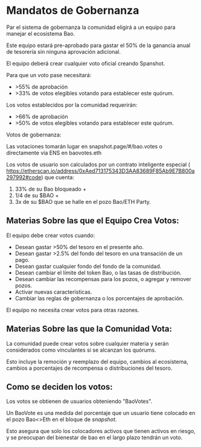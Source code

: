 # Mandatos de Gobernanza

Par el sistema de gobernanza la comunidad eligirá a un equipo para manejar el ecosistema Bao.

Este equipo estará pre-aprobado para gastar el 50% de la ganancia anual de tesorería sin ninguna aprovación adicional.

El equipo deberá crear cualquier voto oficial creando Spanshot.

Para que un voto pase necesitará:

* &gt;55% de aprobación
* &gt;33% de votos elegibles votando para establecer este quórum.

Los votos establecidos por la comunidad requerirán:

* &gt;66% de aprobación
* &gt;50% de votos elegibles votando para establecer este quórum.

Votos de gobernanza:

Las votaciones tomarán lugar en snapshot.page/#/bao.votes o directamente vía ENS en baovotes.eth

Los votos de usuario son calculados por un contrato inteligente especial ( https://etherscan.io/address/0xAed713175343D3AA83689F85Ab9E7B800a297992#code) que cuenta:

1. 33% de su Bao bloqueado +
2. 1/4 de su $BAO +
3. 3x de su $BAO que se halle en el pozo Bao/ETH Party.

## Materias Sobre las que el Equipo Crea Votos:

El equipo debe crear votos cuando:

* Desean gastar >50% del tesoro en el presente año.
* Desean gastar >2.5% del fondo del tesoro en una transación de un pago.
* Desean gastar cualquier fondo del fondo de la comunidad.
* Desean cambiar el límite del token Bao, o las tasas de distribución.
* Desean cambiar las recompensas para los pozos, o agregar y remover pozos.
* Activar nuevas características.
* Cambiar las reglas de gobernanza o los porcentajes de aprobación.

El equipo no necesita crear votos para otras razones.

## Materias Sobre las que la Comunidad Vota:

La comunidad puede crear votos sobre cualquier materia y serán considerados como vinculantes si se alcanzan los quórums.

Esto incluye la remoción y reemplazo del equipo, cambios al ecosistema, cambios a porcentajes de recompensa o distribuciones del tesoro.

## Como se deciden los votos:

Los votos se obtienen de usuarios obteniendo "BaoVotes".

Un BaoVote es una medida del porcentaje que un usuario tiene colocado en el pozo Bao<>Eth en el bloque de _snapshot_.

Esto asegura que solo los colocadores activos que tienen activos en riesgo, y se preocupan del bienestar de bao en el largo plazo tendrán un voto.
